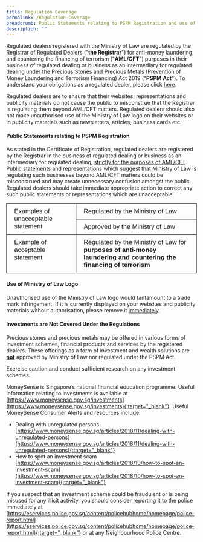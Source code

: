 ```yaml
---
title: Regulation Coverage
permalink: /Regulation-Coverage
breadcrumb: Public Statements relating to PSPM Registration and use of Ministry of Law Logo
description: ""
---
```

Regulated dealers registered with the Ministry of Law are regulated by the Registrar of Regulated Dealers ("**the Registrar**") for anti-money laundering and countering the financing of terrorism ("**AML/CFT**") purposes in their business of regulated dealing or business as an intermediary for regulated dealing under the Precious Stones and Precious Metals (Prevention of Money Laundering and Terrorism Financing) Act 2019 ("**PSPM Act**"). To understand your obligations as a regulated dealer, please click [here](/entity-based-requirements/).

Regulated dealers are to ensure that their websites, representations and publicity materials do not cause the public to misconstrue that the Registrar is regulating them beyond AML/CFT matters. Regulated dealers should also not make unauthorised use of the Ministry of Law logo on their websites or in publicity materials such as newsletters, articles, business cards etc.


#### Public Statements relating to PSPM Registration

As stated in the Certificate of Registration, regulated dealers are registered by the Registrar in the business of regulated dealing or business as an intermediary for regulated dealing, <u>strictly for the purposes of AML/CFT</u>. Public statements and representations which suggest that Ministry of Law is regulating such businesses beyond AML/CFT matters could be misconstrued and may create unnecessary confusion amongst the public. Regulated dealers should take immediate appropriate action to correct any such public statements or representations which are unacceptable.

<style type="text/css">
.tg  {border-collapse:collapse;border-spacing:0;}
.tg td{border-color:black;border-style:solid;border-width:1px;font-family:Arial, sans-serif;font-size:17px;
  overflow:hidden;padding:10px 20px;word-break:normal;}
.tg th{border-color:black;border-style:solid;border-width:1px;font-family:Arial, sans-serif;font-size:17px;
  font-weight:normal;overflow:hidden;padding:10px 20px;word-break:normal;}
.tg .tg-0lax{text-align:left;vertical-align:top}
</style>
<table class="tg">
<thead>
  <tr>
    <th class="tg-0lax" rowspan="2">Examples of unacceptable statement</th>
    <th class="tg-0lax">Regulated by the Ministry of Law</th>
  </tr>
  <tr>
    <td class="tg-0lax">Approved by the Ministry of Law</td>
  </tr>
</thead>
<tbody>
  <tr>
    <td class="tg-0lax">Example of acceptable statement</td>
    <td class="tg-0lax">Regulated by the Ministry of Law for <span style="font-weight:bold">purposes of anti-money laundering and countering the financing of terrorism</span></td>
  </tr>
</tbody>
</table>

#### Use of Ministry of Law Logo

Unauthorised use of the Ministry of Law logo would tantamount to a trade mark infringement. If it is currently displayed on your websites and publicity materials without authorisation, please remove it <u>immediately</u>.

#### <a id="Investments are Not Covered Under the Regulations"></a> Investments are Not Covered Under the Regulations

Precious stones and precious metals may be offered in various forms of investment schemes, financial products and services by the registered dealers. These offerings as a form of investment and wealth solutions are **<u>not</u>** approved by Ministry of Law nor regulated under the PSPM Act.

Exercise caution and conduct sufficient research on any investment schemes.

MoneySense is Singapore’s national financial education programme. Useful information relating to investments is available at [https://www.moneysense.gov.sg/investments](https://www.moneysense.gov.sg/investments){:target="_blank"}. Useful MoneySense Consumer Alerts and resources include:
 * Dealing with unregulated persons [https://www.moneysense.gov.sg/articles/2018/11/dealing-with-unregulated-persons](https://www.moneysense.gov.sg/articles/2018/11/dealing-with-unregulated-persons){:target="_blank"}
 * How to spot an investment scam [https://www.moneysense.gov.sg/articles/2018/10/how-to-spot-an-investment-scam](https://www.moneysense.gov.sg/articles/2018/10/how-to-spot-an-investment-scam){:target="_blank"}
 
If you suspect that an investment scheme could be fraudulent or is being misused for any illicit activity, you should consider reporting it to the police immediately at [https://eservices.police.gov.sg/content/policehubhome/homepage/police-report.html](https://eservices.police.gov.sg/content/policehubhome/homepage/police-report.html){:target="_blank"} or at any Neighbourhood Police Centre.